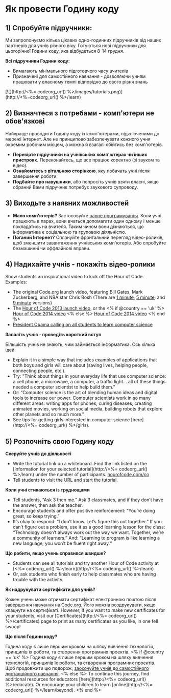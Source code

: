 

# Як провести Годину коду

## 1) Спробуйте підручники:

Ми запропонуємо кілька цікавих одно-годинних підручників від наших партнерів для учнів різного віку. Готуються нові підручники для цьогорічної Години коду, яка відбудеться 8-14 грудня.

**Всі підручники Години коду:**

  * Вимагають мінімального підготовчого часу вчителів
  * Призначені для самостійного навчання - дозволяючи учням працювати у власному темпі відповідно до свого рівня знань

[![](http://<%= codeorg_url() %>/images/tutorials.png)](http://<%=codeorg_url() %>/learn)

## 2) Визначтеся з потребами - комп'ютери не обов'язкові

Найкраще проводити Годину коду із комп'ютерами, підключеними до мережі Інтернет. Але не принципово забезпечувати кожного учня окремим робочим місцем, а можна й взагалі обійтись без комп'ютерів.

  * **Перевірте підручники на учнівських комп'ютерах чи інших пристроях.** Переконайтесь, що все працює коректно (зі звуком та відео).
  * **Ознайомтесь з вітальною сторінкою**, яку побачать учні після завершення роботи. 
  * **Подбайте про навушники**, або попросіть учнів взяти власні, якщо обраний Вами підручник потребує звукового супроводу.

## 3) Виходьте з наявних можливостей

  * **Мало комп'ютерів?** Застосовуйте [парне програмування](http://www.ncwit.org/resources/pair-programming-box-power-collaborative-learning). Коли учні працюють в парах, вони вчаться допомагати один одному і менше покладатись на вчителя. Таким чином вони дізнаються, що інформатика є соціальною та груповою діяльністю.
  * **Поганий Інтернет?** Сплануйте фронтальний перегляд відео-роликів, щоб зменшити завантаження учнівських комп'ютерів. Або спробуйте безмашинні чи оффлайнові вправи.

## 4) Надихайте учнів - покажіть відео-ролики

Show students an inspirational video to kick off the Hour of Code. Examples:

  * The original Code.org launch video, featuring Bill Gates, Mark Zuckerberg, and NBA star Chris Bosh (There are [1 minute](https://www.youtube.com/watch?v=qYZF6oIZtfc), [5 minute](https://www.youtube.com/watch?v=nKIu9yen5nc), and [9 minute](https://www.youtube.com/watch?v=dU1xS07N-FA) versions)
  * The [Hour of Code 2013 launch video](https://www.youtube.com/watch?v=FC5FbmsH4fw), or the <% if @country == 'uk' %> [Hour of Code 2014 video](https://www.youtube.com/watch?v=96B5-JGA9EQ) <% else %> [Hour of Code 2014 video](https://www.youtube.com/watch?v=rH7AjDMz_dc&index=2&list=PLzdnOPI1iJNe1WmdkMG-Ca8cLQpdEAL7Q) <% end %>
  * [President Obama calling on all students to learn computer science](https://www.youtube.com/watch?v=6XvmhE1J9PY)

**Запаліть учнів - проведіть короткий вступ**

Більшість учнів не знають, чим займається інформатика. Ось кілька ідей:

  * Explain it in a simple way that includes examples of applications that both boys and girls will care about (saving lives, helping people, connecting people, etc.).
  * Try: "Think about things in your everyday life that use computer science: a cell phone, a microwave, a computer, a traffic light… all of these things needed a computer scientist to help build them.”
  * Or: “Computer science is the art of blending human ideas and digital tools to increase our power. Computer scientists work in so many different areas: writing apps for phones, curing diseases, creating animated movies, working on social media, building robots that explore other planets and so much more."
  * See tips for getting girls interested in computer science [here](http://<%= codeorg_url() %>/girls). 

## 5) Розпочніть свою Годину коду

**Скеруйте учнів до діяльності**

  * Write the tutorial link on a whiteboard. Find the link listed on the [information for your selected tutorial](http://<%= codeorg_url() %>/learn) under the number of participants. [hourofcode.com/co](http://hourofcode.com/co)
  * Tell students to visit the URL and start the tutorial.

**Коли учні стикаються із труднощами**

  * Tell students, “Ask 3 then me.” Ask 3 classmates, and if they don’t have the answer, then ask the teacher.
  * Encourage students and offer positive reinforcement: “You’re doing great, so keep trying.”
  * It’s okay to respond: “I don’t know. Let’s figure this out together.” If you can’t figure out a problem, use it as a good learning lesson for the class: “Technology doesn’t always work out the way we want. Together, we’re a community of learners.” And: “Learning to program is like learning a new language; you won’t be fluent right away.“

**Що робити, якщо учень справився швидше?**

  * Students can see all tutorials and try another Hour of Code activity at [<%= codeorg_url() %>/learn](http://<%= codeorg_url() %>/learn)
  * Or, ask students who finish early to help classmates who are having trouble with the activity.

**Як надрукувати сертифікати для учнів?**

Кожен учень може отримати сертифікат електронною поштою після завершення навчання на [Code.org](http://studio.code.org). Його можна роздрукувати, якщо клацнути на сертифікаті. However, if you want to make new certificates for your students, visit our [Certificates](http://<%= codeorg_url() %>/certificates) page to print as many certificates as you like, in one fell swoop!

**Що після Години коду?**

Година коду є лише першим кроком на шляху вивчення технологій, принципів їх роботи, та створення програмних проектів. <% if @country == 'uk' %> Година коду є лише першим кроком на шляху вивчення технологій, принципів їх роботи, та створення програмних проектів. Щоб продовжити цю подорож, [заохочуйте учнів до самостійного дистанційного навчання](http://uk.code.org/learn/beyond). <% else %> To continue this journey, find additional resources for educators [here](http://<%= codeorg_url() %>/educate). Or encourage your children to learn [online](http://<%= codeorg_url() %>/learn/beyond). <% end %>